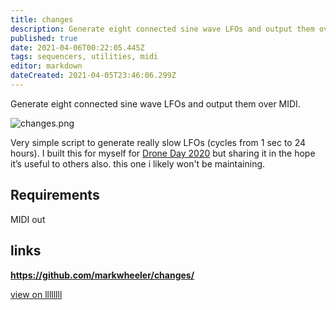 ```yaml
---
title: changes
description: Generate eight connected sine wave LFOs and output them over MIDI.
published: true
date: 2021-04-06T00:22:05.445Z
tags: sequencers, utilities, midi
editor: markdown
dateCreated: 2021-04-05T23:46:06.299Z
---
```


Generate eight connected sine wave LFOs and output them over MIDI.

![changes.png](/community/markeats/changes.png)

Very simple script to generate really slow LFOs (cycles from 1 sec to 24 hours).
I built this for myself for [Drone Day 2020](https://www.twitch.tv/videos/644328852) but sharing it in the hope it’s useful to others also. this one i likely won't be maintaining.

## Requirements
MIDI out

## links
**https://github.com/markwheeler/changes/**

[view on llllllll](https://llllllll.co/t/changes/)